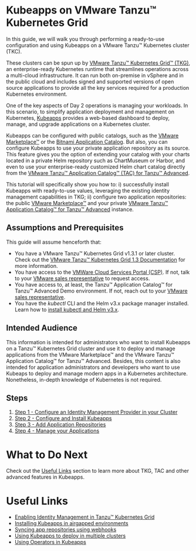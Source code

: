 # Kubeapps on VMware Tanzu™ Kubernetes Grid

In this guide, we will walk you through performing a ready-to-use configuration and using Kubeapps on a VMware Tanzu™ Kubernetes cluster (TKC).

These clusters can be spun up by [VMware Tanzu™ Kubernetes Grid™ (TKG)](https://tanzu.vmware.com/kubernetes-grid), an enterprise-ready Kubernetes runtime that streamlines operations across a multi-cloud infrastructure. It can run both on-premise in vSphere and in the public cloud and includes signed and supported versions of open source applications to provide all the key services required for a production Kubernetes environment.

One of the key aspects of Day 2 operations is managing your workloads. In this scenario, to simplify application deployment and management on Kubernetes, [Kubeapps](https://kubeapps.com/) provides a web-based dashboard to deploy, manage, and upgrade applications on a Kubernetes cluster.

Kubeapps can be configured with public catalogs, such as the [VMware Marketplace™](https://marketplace.cloud.vmware.com/) or the [Bitnami Application Catalog](https://bitnami.com/stacks/helm). But also, you can configure Kubeapps to use your private application repository as its source.
This feature gives you the option of extending your catalog with your charts located in a private Helm repository such as ChartMuseum or Harbor, and even to use your enterprise-ready customized Helm chart catalog directly from the [VMware Tanzu™ Application Catalog™ (TAC) for Tanzu™ Advanced](https://tanzu.vmware.com/application-catalog).

This tutorial will specifically show you how to: i) successfully install Kubeapps with ready-to-use values, leveraging the existing identity management capabilities in TKG; ii) configure two application repositories: the public [VMware Marketplace™](https://marketplace.cloud.vmware.com/) and your private [VMware Tanzu™ Application Catalog™ for Tanzu™ Advanced](https://tanzu.vmware.com/application-catalog) instance.

## Assumptions and Prerequisites

This guide will assume henceforth that:

- You have a VMware Tanzu™ Kubernetes Grid v1.3.1 or later cluster. Check out the [VMware Tanzu™ Kubernetes Grid 1.3 Documentation](https://docs.vmware.com/en/VMware-Tanzu-Kubernetes-Grid/1.3/vmware-tanzu-kubernetes-grid-13/GUID-index.html) for more information.
- You have access to the [VMWare Cloud Services Portal (CSP)](https://console.cloud.vmware.com/). If not, talk to your [VMware sales representative](https://www.vmware.com/company/contact_sales.html) to request access.
- You have access to, at least, the Tanzu™ Application Catalog™ for Tanzu™ Advanced Demo environment. If not, reach out to your [VMware sales representative](https://www.vmware.com/company/contact_sales.html).
- You have the _kubectl_ CLI and the Helm v3.x package manager installed. Learn how to [install kubectl and Helm v3.x](https://docs.bitnami.com/kubernetes/get-started-kubernetes/#step-3-install-kubectl-command-line).

## Intended Audience

This information is intended for administrators who want to install Kubeapps on a Tanzu™ Kubernetes Grid cluster and use it to deploy and manage applications from the VMware Marketplace™ and the VMware Tanzu™ Application Catalog™ for Tanzu™ Advanced. Besides, this content is also intended for application administrators and developers who want to use Kubeaps to deploy and manage modern apps in a Kubernetes architecture. Nonetheless, in-depth knowledge of Kubernetes is not required.

## Steps

1. [Step 1 - Configure an Identity Management Provider in your Cluster](./step-1.md)
2. [Step 2 - Configure and Install Kubeapps](./step-2.md)
3. [Step 3 - Add Application Repositories](./step-3.md)
4. [Step 4 - Manage your Applications](./step-4.md)

# What to Do Next

Check out the [Useful Links](#useful-links) section to learn more about TKG, TAC and other advanced features in Kubeapps.

# Useful Links

- [Enabling Identity Management in Tanzu™ Kubernetes Grid](https://docs.vmware.com/en/VMware-Tanzu-Kubernetes-Grid/1.3/vmware-tanzu-kubernetes-grid-13/GUID-mgmt-clusters-enabling-id-mgmt.html)
- [Installing Kubeapps in airgapped environments](https://github.com/kubeapps/kubeapps/blob/master/docs/user/offline-installation.md)
- [Syncing app repositories using webhooks](https://github.com/kubeapps/kubeapps/blob/master/docs/user/syncing-apprepository-webhook.md)
- [Using Kubeapps to deploy in multiple clusters](https://github.com/kubeapps/kubeapps/blob/master/docs/user/deploying-to-multiple-clusters.md)
- [Using Operators in Kubeapps](https://github.com/kubeapps/kubeapps/blob/master/docs/user/operators.md)
